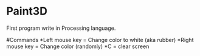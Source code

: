 # Paint3D
First program write in Processing language. 

#Commands
*Left mouse key = Change color to white (aka rubber)
*Right mouse key = Change color (randomly)
*C = clear screen
